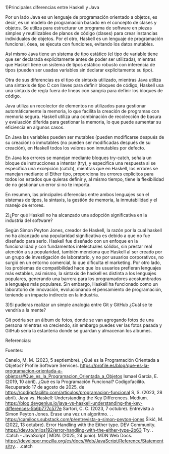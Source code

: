 1)Principales diferencias entre Haskell y Java 

Por un lado Java es un lenguaje de programación orientado a objetos, es decir, es un modelo de programación basado en el concepto de clases y objetos. Se utiliza para estructurar un programa de software en piezas simples y reutilizables de planos de código (clases) para crear instancias individuales de objetos. Por el otro, Haskell es un lenguaje de programación funcional, ósea, se ejecuta con funciones, evitando los datos mutables.

Así mismo Java tiene un sistema de tipo estático (el tipo de variable tiene que ser declarada explícitamente antes de poder ser utilizada), mientras que Haskell tiene un sistema de tipos estático robusto con inferencia de tipos (pueden ser usadas variables sin declarar explícitamente su tipo).

Otra de sus diferencias es el tipo de sintaxis utilizado, mientras Java utiliza una sintaxis de tipo C con llaves para definir bloques de código, Haskell usa una sintaxis de regla fuera de líneas con sangría para definir los bloques de código.  

Java utiliza un recolector de elementos no utilizados para gestionar automáticamente la memoria, lo que facilita la creación de programas con memoria segura. Haskell utiliza una combinación de recolección de basura y evaluación diferida para gestionar la memoria, lo que puede aumentar su eficiencia en algunos casos.

En Java las variables pueden ser mutables (pueden modificarse después de su creación) o inmutables (no pueden ser modificadas después de su creación), en Haskell todos los valores son inmutables por defecto.

En Java los errores se manejan mediante bloques try-catch, señala un bloque de instrucciones a intentar (try), y especifica una respuesta si se especifica una excepción (catch), mientras que en Haskell, los errores se manejan mediante el Either tipo, proporciona los errores explícitos para todos los estados que quieras definir y, al mismo tiempo, tiene la flexibilidad de no gestionar un error si no te importa.

En resumen, las principales diferencias entre ambos lenguajes son el sistemas de tipos, la sintaxis, la gestión de memoria, la inmutabilidad y  el manejo de errores.

2)¿Por qué Haskell no ha alcanzado una adopción significativa en la industria del software?

Según Simon Peyton Jones, creador de Haskell, la razón por la cual haskell no ha alcanzado una popularidad significativa es debido a que no fue diseñado para serlo. Haskell fue diseñado con un enfoque en la funcionalidad y con fundamentos intelectuales sólidos, sin prestar real atención a su popularidad,  también menciona que Haskell al ser creado por un grupo de investigación de laboratorio, y no por usuarios corporativos, no surgió en un entorno comercial, lo que dificulta el marketing. Por otro lado, los problemas de compatibilidad hace que los usuarios prefieran lenguajes más estables, así mismo, la sintaxis de haskell es distinta a los lenguajes populares, generando una barrera para los programadores acostumbrados a lenguajes más populares. Sin embargo, Haskell ha funcionado como un laboratorio de innovación, evolucionando el pensamiento de programación, teniendo un impacto indirecto en la industria.

3)Si pudieras realizar un simple analogía entre Git y GitHub ¿Cuál se te vendría a la mente?

Git podria ser un álbum de fotos, donde se van agregando fotos de una persona mientras va creciendo, sin embargo puedes ver las fotos pasada y GitHub seria la estanteria donde se guardan y almacenan los albumes.

Referencias:


Fuentes:

Canelo, M. M. (2023, 5 septiembre). ¿Qué es la Programación Orientada a Objetos? Profile Software Services. https://profile.es/blog/que-es-la-programacion-orientada-a-objetos/#Que_es_la_Programacion_Orientada_a_Objetos
Ismael Garcia, E. (2019, 10 abril). ¿Qué es la Programación Funcional? Codigofacilito. Recuperado 17 de agosto de 2025, de https://codigofacilito.com/articulos/programacion-funcional
S, S. (2023, 28 abril). Java vs. Haskell: Understanding the Key Differences. Medium. https://blog.devgenius.io/java-vs-haskell-understanding-the-key-differences-5b6b777c577e
Sartori, C. C. (2023, 7 octubre). Entrevista a Simon Peyton Jones. Érase una vez un algoritmo. . . https://camilocs.substack.com/p/entrevista-a-simon-peyton-jones
Šikić, M. (2022, 13 octubre). Error Handling with the Either type. DEV Community. https://dev.to/milos192/error-handling-with-the-either-type-2b63
Try. . .Catch - JavaScript | MDN. (2025, 24 junio). MDN Web Docs. https://developer.mozilla.org/es/docs/Web/JavaScript/Reference/Statements/try. . .catch